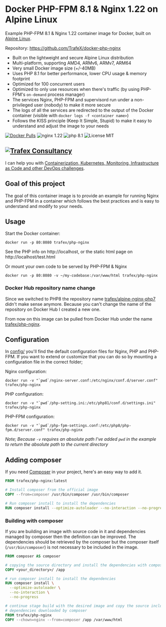 # Docker PHP-FPM 8.1 & Nginx 1.22 on Alpine Linux
Example PHP-FPM 8.1 & Nginx 1.22 container image for Docker, built on [Alpine Linux](https://www.alpinelinux.org/).

Repository: https://github.com/TrafeX/docker-php-nginx


* Built on the lightweight and secure Alpine Linux distribution
* Multi-platform, supporting AMD4, ARMv6, ARMv7, ARM64
* Very small Docker image size (+/-40MB)
* Uses PHP 8.1 for better performance, lower CPU usage & memory footprint
* Optimized for 100 concurrent users
* Optimized to only use resources when there's traffic (by using PHP-FPM's `on-demand` process manager)
* The services Nginx, PHP-FPM and supervisord run under a non-privileged user (nobody) to make it more secure
* The logs of all the services are redirected to the output of the Docker container (visible with `docker logs -f <container name>`)
* Follows the KISS principle (Keep It Simple, Stupid) to make it easy to understand and adjust the image to your needs

[![Docker Pulls](https://img.shields.io/docker/pulls/trafex/php-nginx.svg)](https://hub.docker.com/r/trafex/php-nginx/)
![nginx 1.22](https://img.shields.io/badge/nginx-1.22-brightgreen.svg)
![php 8.1](https://img.shields.io/badge/php-8.1-brightgreen.svg)
![License MIT](https://img.shields.io/badge/license-MIT-blue.svg)

## [![Trafex Consultancy](https://timdepater.com/logo/mini-logo.png)](https://timdepater.com?mtm_campaign=github)
I can help you with [Containerization, Kubernetes, Monitoring, Infrastructure as Code and other DevOps challenges](https://timdepater.com/?mtm_campaign=github).


## Goal of this project
The goal of this container image is to provide an example for running Nginx and PHP-FPM in a container which follows
the best practices and is easy to understand and modify to your needs.

## Usage

Start the Docker container:

    docker run -p 80:8080 trafex/php-nginx

See the PHP info on http://localhost, or the static html page on http://localhost/test.html

Or mount your own code to be served by PHP-FPM & Nginx

    docker run -p 80:8080 -v ~/my-codebase:/var/www/html trafex/php-nginx

### Docker Hub repository name change
Since we switched to PHP8 the repository name [trafex/alpine-nginx-php7](https://hub.docker.com/r/trafex/alpine-nginx-php7) didn't make sense anymore.
Because you can't change the name of the repository on Docker Hub I created a new one.

From now on this image can be pulled from Docker Hub under the name [trafex/php-nginx](https://hub.docker.com/r/trafex/php-nginx).

## Configuration
In [config/](config/) you'll find the default configuration files for Nginx, PHP and PHP-FPM.
If you want to extend or customize that you can do so by mounting a configuration file in the correct folder;

Nginx configuration:

    docker run -v "`pwd`/nginx-server.conf:/etc/nginx/conf.d/server.conf" trafex/php-nginx

PHP configuration:

    docker run -v "`pwd`/php-setting.ini:/etc/php81/conf.d/settings.ini" trafex/php-nginx

PHP-FPM configuration:

    docker run -v "`pwd`/php-fpm-settings.conf:/etc/php8/php-fpm.d/server.conf" trafex/php-nginx

_Note; Because `-v` requires an absolute path I've added `pwd` in the example to return the absolute path to the current directory_


## Adding composer

If you need [Composer](https://getcomposer.org/) in your project, here's an easy way to add it.

```Dockerfile
FROM trafex/php-nginx:latest

# Install composer from the official image
COPY --from=composer /usr/bin/composer /usr/bin/composer

# Run composer install to install the dependencies
RUN composer install --optimize-autoloader --no-interaction --no-progress
```

### Building with composer

If you are building an image with source code in it and dependencies managed by composer then the definition can be improved.
The dependencies should be retrieved by the composer but the composer itself (`/usr/bin/composer`) is not necessary to be included in the image.

```Dockerfile
FROM composer AS composer

# copying the source directory and install the dependencies with composer
COPY <your_directory>/ /app

# run composer install to install the dependencies
RUN composer install \
  --optimize-autoloader \
  --no-interaction \
  --no-progress

# continue stage build with the desired image and copy the source including the
# dependencies downloaded by composer
FROM trafex/php-nginx
COPY --chown=nginx --from=composer /app /var/www/html
```
